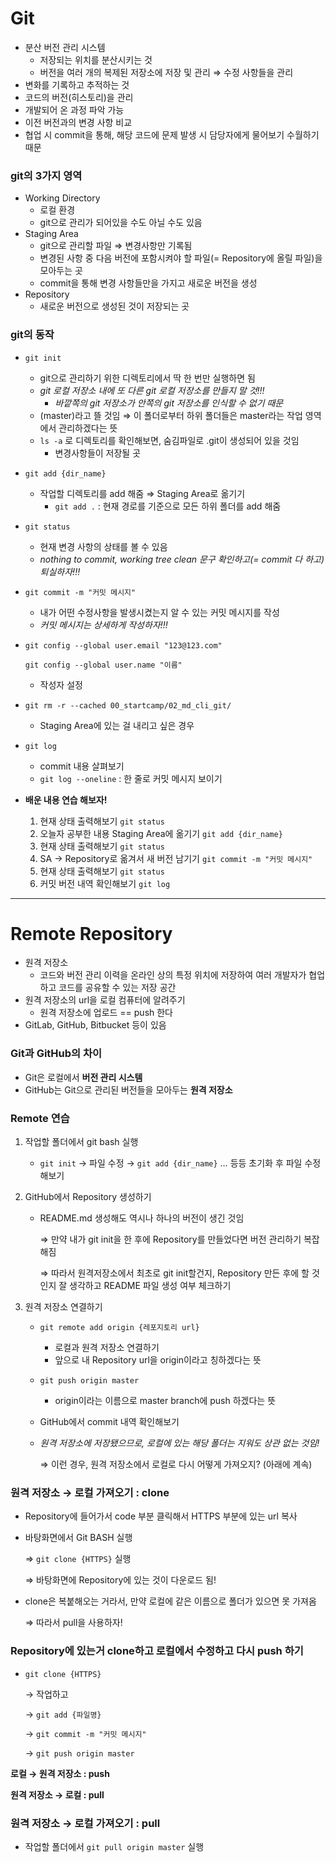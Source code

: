 # Git

- 분산 버전 관리 시스템
    - 저장되는 위치를 분산시키는 것
    - 버전을 여러 개의 복제된 저장소에 저장 및 관리 ⇒ 수정 사항들을 관리
- 변화를 기록하고 추적하는 것
- 코드의 버전(히스토리)을 관리
- 개발되어 온 과정 파악 가능
- 이전 버전과의 변경 사항 비교
- 협업 시 commit을 통해, 해당 코드에 문제 발생 시 담당자에게 물어보기 수월하기 때문

### git의 3가지 영역

- Working Directory
    - 로컬 환경
    - git으로 관리가 되어있을 수도 아닐 수도 있음
- Staging Area
    - git으로 관리할 파일 ⇒ 변경사항만 기록됨
    - 변경된 사항 중 다음 버전에 포함시켜야 할 파일(= Repository에 올릴 파일)을 모아두는 곳
    - commit을 통해 변경 사항들만을 가지고 새로운 버전을 생성
- Repository
    - 새로운 버전으로 생성된 것이 저장되는 곳

### git의 동작

- `git init`
    - git으로 관리하기 위한 디렉토리에서 딱 한 번만 실행하면 됨
    - *git 로컬 저장소 내에 또 다른 git 로컬 저장소를 만들지 말 것!!!*
        - *바깥쪽의 git 저장소가 안쪽의 git 저장소를 인식할 수 없기 때문*
    - (master)라고 뜰 것임 ⇒ 이 폴더로부터 하위 폴더들은 master라는 작업 영역에서 관리하겠다는 뜻
    - `ls -a` 로 디렉토리를 확인해보면, 숨김파일로 .git이 생성되어 있을 것임
        - 변경사항들이 저장될 곳
- `git add {dir_name}`
    - 작업할 디렉토리를 add 해줌 ⇒ Staging Area로 옮기기
        - `git add .` : 현재 경로를 기준으로 모든 하위 폴더를 add 해줌
- `git status`
    - 현재 변경 사항의 상태를 볼 수 있음
    - *nothing to commit, working tree clean 문구 확인하고(= commit 다 하고) 퇴실하자!!!*
- `git commit -m "커밋 메시지"`
    - 내가 어떤 수정사항을 발생시켰는지 알 수 있는 커밋 메시지를 작성
    - *커밋 메시지는 상세하게 작성하자!!!*
- `git config --global user.email "123@123.com"`
    
    `git config --global user.name "이름"`
    
    - 작성자 설정
- `git rm -r --cached 00_startcamp/02_md_cli_git/`
    - Staging Area에 있는 걸 내리고 싶은 경우
- `git log`
    - commit 내용 살펴보기
    - `git log --oneline` : 한 줄로 커밋 메시지 보이기
- **배운 내용 연습 해보자!**
    1. 현재 상태 출력해보기 `git status`
    2. 오늘자 공부한 내용 Staging Area에 옮기기 `git add {dir_name}` 
    3. 현재 상태 출력해보기 `git status`
    4. SA → Repository로 옮겨서 새 버전 남기기 `git commit -m "커밋 메시지"`
    5. 현재 상태 출력해보기 `git status`
    6. 커밋 버전 내역 확인해보기 `git log`

---

# Remote Repository

- 원격 저장소
    - 코드와 버전 관리 이력을 온라인 상의 특정 위치에 저장하여 여러 개발자가 협업하고 코드를 공유할 수 있는 저장 공간
- 원격 저장소의 url을 로컬 컴퓨터에 알려주기
    - 원격 저장소에 업로드 == push 한다
- GitLab, GitHub, Bitbucket 등이 있음

### Git과 GitHub의 차이

- Git은 로컬에서 **버전 관리 시스템**
- GitHub는 Git으로 관리된 버전들을 모아두는 **원격 저장소**

### Remote 연습

1. 작업할 폴더에서 git bash 실행
    - `git init` → 파일 수정 → `git add {dir_name}` … 등등 초기화 후 파일 수정해보기
2. GitHub에서 Repository 생성하기
    - README.md 생성해도 역시나 하나의 버전이 생긴 것임
        
        ⇒ 만약 내가 git init을 한 후에 Repository를 만들었다면 버전 관리하기 복잡해짐
        
        ⇒ 따라서 원격저장소에서 최초로 git init할건지, Repository 만든 후에 할 것인지 잘 생각하고 README 파일 생성 여부 체크하기
        
3. 원격 저장소 연결하기
    - `git remote add origin {레포지토리 url}`
        - 로컬과 원격 저장소 연결하기
        - 앞으로 내 Repository url을 origin이라고 칭하겠다는 뜻
    - `git push origin master`
        - origin이라는 이름으로 master branch에 push 하겠다는 뜻
    - GitHub에서 commit 내역 확인해보기
    - *원격 저장소에 저장됐으므로, 로컬에 있는 해당 폴더는 지워도 상관 없는 것임!*
        
        ⇒ 이런 경우, 원격 저장소에서 로컬로 다시 어떻게 가져오지? (아래에 계속)
        

### 원격 저장소 → 로컬 가져오기 : clone

- Repository에 들어가서 code 부분 클릭해서 HTTPS 부분에 있는 url 복사
- 바탕화면에서 Git BASH 실행
    
    ⇒ `git clone {HTTPS}` 실행
    
    ⇒ 바탕화면에 Repository에 있는 것이 다운로드 됨!
    
- clone은 복붙해오는 거라서, 만약 로컬에 같은 이름으로 폴더가 있으면 못 가져옴
    
    ⇒ 따라서 pull을 사용하자!
    

### Repository에 있는거 clone하고 로컬에서 수정하고 다시 push 하기

- `git clone {HTTPS}`
    
    → 작업하고
    
    → `git add {파일명}`
    
    → `git commit -m "커밋 메시지"`
    
    → `git push origin master`
    

**로컬 → 원격 저장소 : push**

**원격 저장소 → 로컬 : pull**

### 원격 저장소 → 로컬 가져오기 : pull

- 작업할 폴더에서 `git pull origin master` 실행